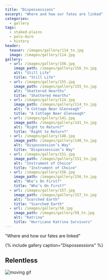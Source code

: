 ```yaml
---
title: "Dispossessions"
excerpt: "Where and how our fates are linked"
categories:
  - gallery
tags:
  - staked-plains
  - palo-duro
  - history
header:
  teaser: /images/gallery/114_tn.jpg
  image: /images/gallery/114.jpg
gallery:
  - url: /images/gallery/156.jpg
    image_path: /images/gallery/156_tn.jpg
    alt: "Still Life"
    title: "Still Life"
  - url: /images/gallery/155.jpg
    image_path: /images/gallery/155_tn.jpg
    alt: "Shattered Hearths"
    title: "Shattered Hearths"    
  - url: /images/gallery/114.jpg
    image_path: /images/gallery/114_tn.jpg
    alt: "A Cottage Near Glenveagh"
    title: "A Cottage Near Glenveagh"
  - url: /images/gallery/141.jpg
    image_path: /images/gallery/141_tn.jpg
    alt: "Right to Return?"
    title: "Right to Return?"    
  - url: /images/gallery/148.jpg
    image_path: /images/gallery/148_tn.jpg
    alt: "Dispossession’s Way"
    title: "Dispossession’s Way"
  - url: /images/gallery/151.jpg
    image_path: /images/gallery/151_tn.jpg
    alt: "Instrument of Choice"
    title: "Instrument of Choice"
  - url: /images/gallery/156.jpg
    image_path: /images/gallery/156_tn.jpg
    alt: "Who’s On First?"
    title: "Who’s On First?"    
  - url: /images/gallery/157.jpg
    image_path: /images/gallery/157_tn.jpg
    alt: "Scorched Earth"
    title: "Scorched Earth"   
  - url: /images/gallery/58.jpg
    image_path: /images/gallery/58_tn.jpg
    alt: "Katrina"
    title: "Hurricane Katrina Survivors"
---
```

"Where and how our fates are linked"

{% include gallery caption="Dispossessions" %}

## Relentless
![moving gif](/images/gallery/138.gif)

